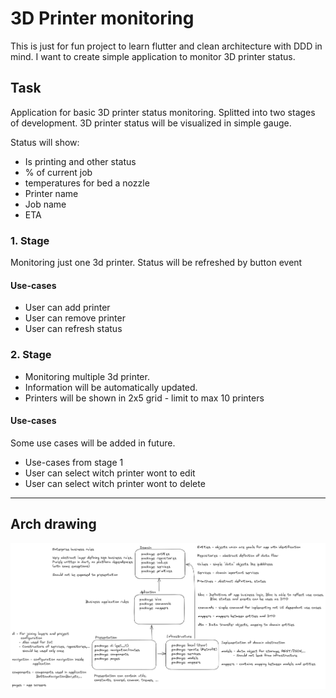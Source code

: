 # 3D Printer monitoring

This is just for fun project to learn flutter and clean architecture with DDD in mind. I want to
create simple application to monitor 3D printer status.

## Task

Application for basic 3D printer status monitoring. Splitted into two stages of development. 3D
printer status will be visualized in simple gauge.

Status will show:

- Is printing and other status
- % of current job
- temperatures for bed a nozzle
- Printer name
- Job name
- ETA

### 1. Stage

Monitoring just one 3d printer. Status will be refreshed by button event

#### Use-cases

- User can add printer
- User can remove printer
- User can refresh status

### 2. Stage

- Monitoring multiple 3d printer.
- Information will be automatically updated.
- Printers will be shown in 2x5 grid - limit to max 10 printers

#### Use-cases

Some use cases will be added in future.

- Use-cases from stage 1
- User can select witch printer wont to edit
- User can select witch printer wont to delete

---

## Arch drawing

![architecture decomposition](doc/resources/arch_drawing.png)